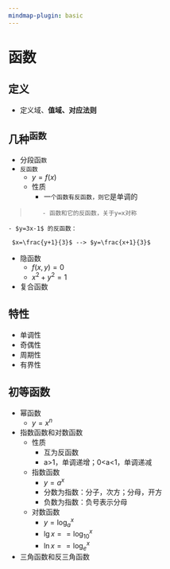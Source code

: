 ```yaml
---
mindmap-plugin: basic
---
```


# 函数

## 定义
- 定义域、**值域、对应法则**

## 几种<sup>函数</sup>
- 分段函`数`
- `反函数`
    - $y = f(x)$
    - 性质
        - 一`个函数有反函数，则它`是单调的
>         - 函数和它的反函数，关于y=x对称
    - $y=3x-1$ 的反函数：
```
 $x=\frac{y+1}{3}$ --> $y=\frac{x+1}{3}$
```

- 隐函数
    - $f(x,y)=0$
    - $x^2+y^2=1$
- 复合函数

## 特性
- 单调性
- 奇偶性
- 周期性
- 有界性

## 初等函数
- 幂函数
    - $y=x^n$
- 指数函数和对数函数
    - 性质
        - 互为反函数
        - a>1，单调递增；0<a<1，单调递减
    - 指数函数
        - $y=a^x$
        - 分数为指数：分子，次方；分母，开方
        - 负数为指数：负号表示分母
    - 对数函数
        - $y=\log_a^x$
        - $\lg{x} == \log_{10}^x$
        - $\ln x == \log_e^x$
- 三角函数和反三角函数